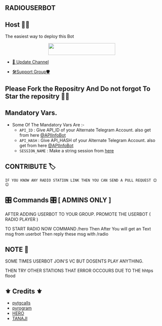 ## RADIOUSERBOT
## Host 👨‍💻
The easiest way to deploy this Bot
<p align="center"><a href="https://heroku.com/deploy?template=https://github.com/MR-DEVELOPER-2003/RADIOUSERBOT"> <img src="https://img.shields.io/badge/Deploy%20To%20Heroku-red?style=for-the-badge&logo=heroku" width="220" height="38.45"/></a></p>


- [📢 Update Channel](http://t.me/LaylaList)

- [🛠Support Group🛡](http://t.me/AwesomeSupport)


## Please Fork the Repositry And Do not forgot To Star the repositry 🤞🤞



## Mandatory Vars.

- Some Of The Mandatory Vars Are :-
   - `API_ID` :  Give API_ID of your Alternate Telegram Account. also get from here [@APIInfoBot](https://t.me/APIinfoBot)
   - `API_HASH` :  Give API_HASH of your Alternate Telegram Account. also get from here [@APIInfoBot](https://t.me/APIinfoBot)
   - `SESSION_NAME` :  Make a string session from [here](https://replit.com/@QueenArzoo/VCPlayBot)


## CONTRIBUTE 🏷
    IF YOU KNOW ANY RADIO STATION LINK THEN YOU CAN SEND A PULL REQUEST 😊😊

## 🎛 Commands 🎛 [ ADMINS ONLY ]
 AFTER ADDING USERBOT TO YOUR GROUP. PROMOTE THE USERBOT ( RADIO PLAYER )
 
 TO START RADIO NOW COMMAND /hero 
 Then After You will get an Text msg from userbot Then reply these msg with /radio <station id>

## NOTE 📖
  SOME TIMES USERBOT JOIN'S VC BUT DOSENTS PLAY ANYTHING.

  THEN TRY OTHER STATIONS THAT ERROR OCCOURS DUE TO THE hhtps flood


## ⚜ Credits ⚜
- <a href="https://t.me/tgcallslib">pytgcalls</a>
- <a href="https://t.me/pyrogram">pyrogram</a>
- [HERO](http://t.me/HEROGAMERS1) 
- [TANAJI](https://t.me/AQUAMAN_XD)

